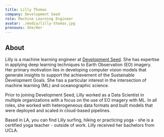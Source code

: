 ```yaml
---
title: Lilly Thomas
company: Development Seed
role: Machine Learning Engineer
avatar: ./media/lilly-thomas.jpg
pronouns: She/Her
---
```

## About

Lilly is a machine learning engineer at [Development Seed](https://developmentseed.org/). She has expertise in applying deep learning techniques to Earth Observation (EO) imagery. Her primary motivation lies in developing computer vision models that generate insights to support the achievement of the Sustainable Development Goals. She has a particular interest in the intersection of machine learning (ML) and oceanographic science.

Prior to joining Development Seed, Lilly worked as a Data Scientist in multiple organizations with a focus on the use of EO imagery with ML. In all roles, she worked with heterogeneous data formats and built models that were deployed and scaled in cloud-based pipelines. 

Based in LA, you can find Lilly surfing, hiking or practicing yoga - she is a certified yoga teacher - outside of work. Lilly received her bachelors from UCLA.